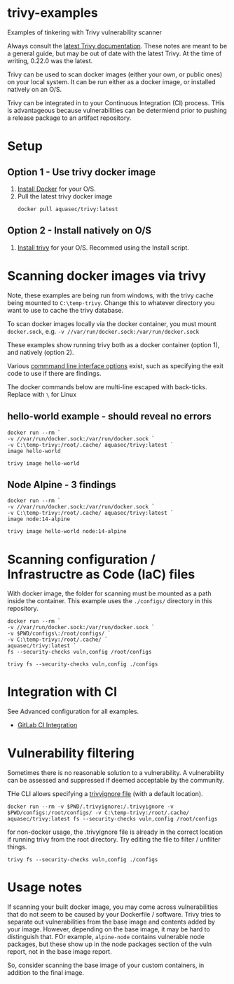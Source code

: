 # trivy-examples

Examples of tinkering with Trivy vulnerability scanner

Always consult the [latest Trivy documentation](https://aquasecurity.github.io/trivy/). These notes are meant to be a
general guide, but may be out of date with the latest Trivy. At the time of writing, 0.22.0 was the latest.

Trivy can be used to scan docker images (either your own, or public ones) on your local system. It can be run either as a docker image, or installed natively on an O/S.

Trivy can be integrated in to your Continuous Integration (CI) process. THis is advantageous because vulnerabilities can be
determiend prior to pushing a release package to an artifact repository.

# Setup

## Option 1 - Use trivy docker image

1. [Install Docker](https://docs.docker.com/get-docker/) for your O/S.
1. Pull the latest trivy docker image
   ```
   docker pull aquasec/trivy:latest
   ```

## Option 2 - Install natively on O/S

1. [Install trivy](https://aquasecurity.github.io/trivy/v0.22.0/installation/) for your O/S. Recommed using the Install script.

# Scanning docker images via trivy

Note, these examples are being run from windows, with the trivy cache being mounted to `C:\temp-trivy`. Change this to whatever directory you want to use to cache the trivy database.

To scan docker images locally via the docker container, you must mount `docker.sock`, e.g. `-v //var/run/docker.sock:/var/run/docker.sock`

These examples show running trivy both as a docker container (option 1), and natively (option 2).

Various [commmand line interface options](https://aquasecurity.github.io/trivy/v0.22.0/getting-started/cli/image/) exist, such as specifying the exit code to use if there are findings.

The docker commands below are multi-line escaped with back-ticks. Replace with `\` for Linux

## hello-world example - should reveal no errors

```
docker run --rm `
-v //var/run/docker.sock:/var/run/docker.sock `
-v C:\temp-trivy:/root/.cache/ aquasec/trivy:latest `
image hello-world
```

```
trivy image hello-world
```

## Node Alpine - 3 findings

```
docker run --rm `
-v //var/run/docker.sock:/var/run/docker.sock `
-v C:\temp-trivy:/root/.cache/ aquasec/trivy:latest `
image node:14-alpine
```

```
trivy image hello-world node:14-alpine
```

# Scanning configuration / Infrastructre as Code (IaC) files

With docker image, the folder for scanning must be mounted as a path inside the container. This example uses the `./configs/` directory in this repository.

```
docker run --rm `
-v //var/run/docker.sock:/var/run/docker.sock `
-v $PWD/configs\:/root/configs/ `
-v C:\temp-trivy:/root/.cache/ `
aquasec/trivy:latest `
fs --security-checks vuln,config /root/configs
```

```
trivy fs --security-checks vuln,config ./configs
```

# Integration with CI

See Advanced configuration for all examples.

- [GitLab CI Integration](https://aquasecurity.github.io/trivy/v0.22.0/advanced/integrations/gitlab-ci/)

# Vulnerability filtering

Sometimes there is no reasonable solution to a vulnerability. A vulnerability can be assessed and suppressed if deemed acceptable by the community.

THe CLI allows specifying a [trivyignore file](https://aquasecurity.github.io/trivy/v0.22.0/vulnerability/examples/filter/) (with a default location).

```
docker run --rm -v $PWD/.trivyignore:/.trivyignore -v $PWD/configs:/root/configs/ -v C:\temp-trivy:/root/.cache/ aquasec/trivy:latest fs --security-checks vuln,config /root/configs
```

for non-docker usage, the .trivyignore file is already in the correct location if running trivy from the root directory. Try editing the file to filter / unfilter things.

```
trivy fs --security-checks vuln,config ./configs
```

# Usage notes

If scanning your built docker image, you may come across vulnerabilities that do not seem to be
caused by your Dockerfile / software. Trivy tries to separate out vulnerabilities from the base image
and contents added by your image. However, depending on the base image, it may be hard to distinguish that. FOr example,
`alpine-node` contains vulnerable node packages, but these show up in the node packages section of the vuln report, not in the
base image report.

So, consider scanning the base image of your custom containers, in addition to the final image.
